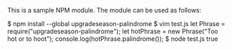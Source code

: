 This is a sample NPM module.
The module can be used as follows:

$ npm install --global upgradeseason-palindrome
$ vim test.js
let Phrase = require("upgradeseason-palindrome");
let hotPhrase = new Phrase("Too hot or to hoot");
console.log(hotPhrase.palindrome());
$ node test.js
true
